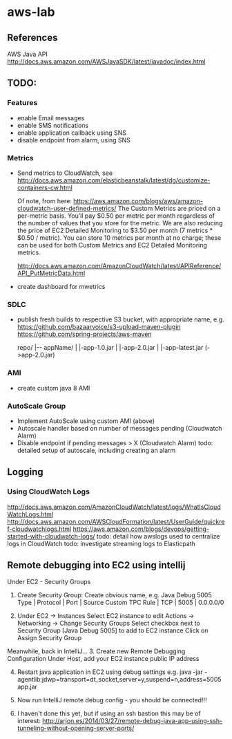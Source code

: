 # aws-lab

## References

AWS Java API http://docs.aws.amazon.com/AWSJavaSDK/latest/javadoc/index.html

## TODO:

### Features
* enable Email messages
* enable SMS notifications
* enable application callback using SNS
* disable endpoint from alarm, using SNS 

### Metrics
* Send metrics to CloudWatch, 
  see http://docs.aws.amazon.com/elasticbeanstalk/latest/dg/customize-containers-cw.html
  
  Of note, from here: https://aws.amazon.com/blogs/aws/amazon-cloudwatch-user-defined-metrics/ 
  The Custom Metrics are priced on a per-metric basis. You’ll pay $0.50 per metric per month regardless of the number of values that you store for the metric. We are also reducing the price of EC2 Detailed Monitoring to $3.50 per month (7 metrics * $0.50 / metric). You can store 10 metrics per month at no charge; these can be used for both Custom Metrics and EC2 Detailed Monitoring metrics.

  http://docs.aws.amazon.com/AmazonCloudWatch/latest/APIReference/API_PutMetricData.html
* create dashboard for mwetrics

### SDLC
* publish fresh builds to respective S3 bucket, with appropriate name, e.g.
    https://github.com/bazaarvoice/s3-upload-maven-plugin
    https://github.com/spring-projects/aws-maven

    repo/
    |-- appName/
    |       |-app-1.0.jar
    |       |-app-2.0.jar
    |       |-app-latest.jar (->app-2.0.jar)

### AMI 
* create custom java 8 AMI

### AutoScale Group 
* Implement AutoScale using custom AMI (above)
* Autoscale handler based on number of messages pending (Cloudwatch Alarm)
* Disable endpoint if pending messages > X (Cloudwatch Alarm)
todo: detailed setup of autoscale, including creating an alarm

## Logging

### Using CloudWatch Logs
http://docs.aws.amazon.com/AmazonCloudWatch/latest/logs/WhatIsCloudWatchLogs.html
http://docs.aws.amazon.com/AWSCloudFormation/latest/UserGuide/quickref-cloudwatchlogs.html
https://aws.amazon.com/blogs/devops/getting-started-with-cloudwatch-logs/
todo: detail how awslogs used to centralize logs in CloudWatch
todo: investigate streaming logs to Elasticpath


## Remote debugging into EC2 using intellij

Under EC2 - Security Groups
1. Create Security Group:
    Create obvious name, e.g. Java Debug 5005
    Type            | Protocol  | Port  | Source
    Custom TPC Rule | TCP       | 5005  | 0.0.0.0/0
    
2. Under EC2 -> Instances
    Select EC2 instance to edit
    Actions -> Networking -> Change Security Groups
    Select checkbox next to Security Group [Java Debug 5005] to add to EC2 instance
    Click on Assign Security Group
   
Meanwhile, back in IntelliJ...
3. Create new Remote Debugging Configuration
    Under Host, add your EC2 instance public IP address
    
4. Restart java application in EC2 using debug settings
    e.g. java -jar -agentlib:jdwp=transport=dt_socket,server=y,suspend=n,address=5005 app.jar
    
5. Now run IntelliJ remote debug config - you should be connected!!!

6. I haven't done this yet, but if using an ssh bastion this may be of interest: http://arjon.es/2014/03/27/remote-debug-java-app-using-ssh-tunneling-without-opening-server-ports/